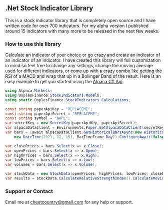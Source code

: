 ## .Net Stock Indicator Library

This is a stock indicator library that is completely open source and I have written code for over 700 indicators. For my alpha version I published around 15 indicators with many more to be released in the next few weeks. 

### How to use this library

Calculate an indicator of your choice or go crazy and create an indicator of an indicator of an indicator. I have created this library will full customization in mind so feel free to change any settings, change the moving average used for different indicators, or come up with a crazy combo like getting the RSI of a MACD and wrap that up in a Bollinger Band of the result. Here is an easy example to get you started using the [Alpaca C# Api](https://github.com/alpacahq/alpaca-trade-api-csharp)

```cs
using Alpaca.Markets;
using OoplesFinance.StockIndicators.Models;
using static OoplesFinance.StockIndicators.Calculations;

const string paperApiKey = "REPLACEME";
const string paperApiSecret = "REPLACEME";
const string symbol = "AAPL";
var secretKey = new SecretKey(paperApiKey, paperApiSecret);
var alpacaDataClient = Environments.Paper.GetAlpacaDataClient(secretKey);
var bars = (await alpacaDataClient.GetHistoricalBarsAsync(new HistoricalBarsRequest(symbol, new DateTime(2021, 1, 1), 
    new DateTime(2021, 12, 15), BarTimeFrame.Day)).ConfigureAwait(false)).Items.SelectMany(x => x.Value);

var closePrices = bars.Select(x => x.Close);
var openPrices = bars.Select(x => x.Open);
var highPrices = bars.Select(x => x.High);
var lowPrices = bars.Select(x => x.Low);
var volumes = bars.Select(x => x.Volume);

var stockData = new StockData(openPrices, highPrices, lowPrices, closePrices, volumes);
var results = stockData.CalculateRelativeStrengthIndex().CalculateMovingAverageConvergenceDivergence().CalculateBollingerBands();
```




### Support or Contact

Email me at cheatcountry@gmail.com for any help or support.
